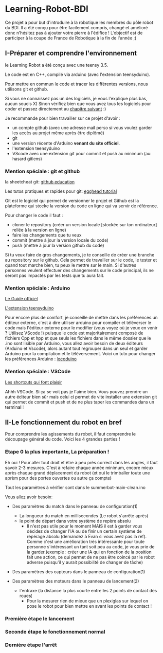 # Learning-Robot-BDI
<!--![hey](https://img.shields.io/github/commit-activity/m/BDI-ENIB/Learning-Robot-BDI?style=for-the-badge)
à insérer quand j'aurai trouvé un truc qui marche-->

Ce projet a pour but d'introduire à la robotique les membres du pôle robot du BDI.
Il a été conçu pour être facilement compris, changé et amélioré donc n'hésitez pas à ajouter votre pierre à l'édifice !
L'objectif est de participer à la coupe de France de Robotique à la fin de l'année  ;)
## I-Préparer et comprendre l'environnement

le Learning Robot a été conçu avec une teensy 3.5.

Le code est en C++, compilé via arduino (avec l'extension teensyduino).

Pour mettre en commun le code et tracer les différentes versions, nous utilisons git et github.

Si vous ne connaissez pas un des logiciels, je vous l'explique plus bas, aucun soucis X)
Sinon vérifiez bien que vous avez tous les logiciels pour coder et passez directement au [chapitre suivant](https://github.com/BDI-ENIB/Learning-Robot-BDI#ii-le-fonctionnement-du-robot-en-bref) :)

Je recommande pour bien travailler sur ce projet d'avoir : 
* un compte github (avec une adresse mail perso si vous voulez garder les accès au projet même après être diplômé)
* git 
* une version récente d'Arduino **venant du site officiel**.
* l'extension teensyduino 
* VScode avec une extension git pour commit et push au minimum (au hasard gitlens)

### Mention spéciale : git et github
la sheetcheat git: [github education](https://education.github.com/git-cheat-sheet-education.pdf)

Les tutos pratiques et rapides pour git: [egghead tutorial](https://egghead.io/lessons/misc-practical-git-create-local-repos-with-git-init)

Git est le logiciel qui permet de versionner le projet et Github est la plateforme qui stocke la version du code en ligne qui va servir de référence.

Pour changer le code il faut :
* cloner le repository (créer un version locale [stockée sur ton ordinateur] reliée à la version en ligne) 
* faire les changements que tu veux
* commit (mettre à jour la version locale du code)
* push (mettre à jour la version github du code)

Si tu veux faire de gros changements, je te conseille de créer une branche au repository sur le github. Cela permet de travailler sur le code, le tester et quand tout marche bien, tu peux le mettre sur le main. Si d'autres personnes veulent effectuer des changements sur le code principal, ils ne seront pas impactés par les tests que tu aura fait.

### Mention spéciale : Arduino
[Le Guide officiel](https://www.arduino.cc/en/Guide)

[L'extension teensyduino](https://www.pjrc.com/teensy/td_download.html)

Pour encore plus de comfort, je conseille de mettre dans les préférences un éditeur externe, c'est à dire utiliser arduino pour compiler et téléverser le code mais l'éditeur externe pour le modifier (vous voyez où je veux en venir ? Utilisez VScode !) puisque le code est majoritairement composé de fichiers Cpp et hpp et que seuls les fichiers dans le même dossier que le .ino sont lisible par Arduino, vous allez avoir besoin de deux éditeurs (Arduino et Vscode), alors autant tout regrouper dans un seul et garder Arduino pour la compilation et le téléversement. Voici un tuto pour changer les préférences Arduino : [locoduino](https://www.locoduino.org/spip.php?article207)


### Mention spéciale : VSCode
[Les shortcuts qui font plaisir](https://code.visualstudio.com/shortcuts/keyboard-shortcuts-windows.pdf)

Ahhh VSCode. Si ça se voit pas je l'aime bien. Vous pouvez prendre un autre éditeur bien sûr mais celui ci permet de vite installer une extension git qui permet de commit et push et de ne plus taper les commandes dans un terminal !



## II-Le fonctionnement du robot en bref

Pour comprendre les agissements du robot, il faut comprendre le découpage général du code. Voici les 4 grandes parties !

### Etape 0 la plus importante, La préparation !
Eh oui ! Pour aller tout droit et être à peu près correct dans les angles, il faut savoir 2-3 mesures.
C'est à refaire chaque année minimum, encore mieux après chaque grand déplacement du robot (et oui le trimballer toute une aprèm pour des portes ouvertes ou autre ça compte)

Tout les paramètres à vérifier sont dans le summerbot-main-clean.ino

Vous allez avoir besoin: 

* Des paramètres du match dans le panneau de configuration(1)
    * La longueur du match en millisecondes (Le robot s'arrête après)
    * le point de départ dans votre système de repère absolu
        * Il n'est pas utile pour le moment MAIS il est à garder vous décidez de changer l'IA ou de finir un certain système de repérage absolu (demandez à Evan si vous avez pas la ref). Comme c'est une amélioration très intéressante pour toute personne s'intéressant un tant soit peu au code, je vous prie de la garder.(exemple : créer une IA qui en fonction de la position fait une action, ce qui permet de ne pas être coincé par le robot adverse puisqu'il y aurait possibilité de changer de tâche)

* Des paramètres des capteurs dans le panneau de configuration(1)

* Des paramètres des moteurs dans le panneau de lancement(2)
    * l'entraxe (la distance la plus courte entre les 2 points de contact des roues) 
        * Pour la mesurer rien de mieux que un plexiglas sur lequel on pose le robot pour bien mettre en avant les points de contact !


### Première étape le lancement


### Seconde étape le fonctionnement normal

### Dernière étape l'arrêt

